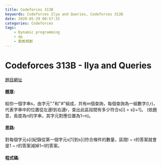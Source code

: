 ```yaml
---
title: Codeforces 313B
keywords: Codeforces Ilya and Queries, Codeforces 313B
date: 2020-05-29 00:57:33
categories: Codeforces
tags:
    - Dynamic programming
    - dp
    - 動態規劃
---
```

# Codeforces 313B - Ilya and Queries
[題目網址](https://codeforces.com/problemset/problem/313/B)


#### 題意:
給你一個字串s，由字元"."和"#"組成，共有m個查詢，每個查詢為一組數字(l,r)，代表字串中的位置從左邊l到右邊r，查出此區段間有多少符合s[i] = s[i+1]。
(依題意，長度為n的字串，其字元對應位置為1~n)。
<!-- more -->
#### 思路:
對每個字元s[i]紀錄從第一個字元s[1]到s[i]符合條件的數量，區間l ~ r的答案就會是1 ~ r的答案減掉1~l的答案。 

#### 程式碼:
<script src="https://gist.github.com/zxzxcc112/d2ee5f0909948e0231308c62bbcd921e.js"></script>